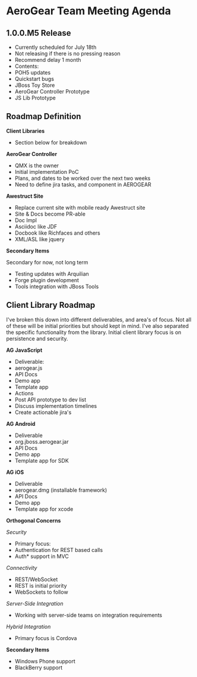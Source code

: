 AeroGear Team Meeting Agenda
============================

1.0.0.M5 Release
-----------------

* Currently scheduled for July 18th
* Not releasing if there is no pressing reason
 * Recommend delay 1 month
* Contents:
 * POH5 updates
 * Quickstart bugs
 * JBoss Toy Store
 * AeroGear Controller Prototype
 * JS Lib Prototype
 
Roadmap Definition
------------------

__Client Libraries__

* Section below for breakdown

__AeroGear Controller__

* QMX is the owner
* Initial implementation PoC
* Plans, and dates to be worked over the next two weeks
* Need to define jira tasks, and component in AEROGEAR

__Awestruct Site__

* Replace current site with mobile ready Awestruct site
* Site & Docs become PR-able
* Doc Impl
 * Asciidoc like JDF
 * Docbook like Richfaces and others
 * XML/ASL like jquery

__Secondary Items__

Secondary for now, not long term

* Testing updates with Arquilian
* Forge plugin development
* Tools integration with JBoss Tools

Client Library Roadmap
----------------------

I've broken this down into different deliverables, and area's of focus.  Not all of these will be initial priorities but should kept in mind.  I've also separated the specific functionality from the library.  Initial client library focus is on persistence and security. 

__AG JavaScript__

* Deliverable: 
 * aerogear.js
 * API Docs
 * Demo app
 * Template app
* Actions
 * Post API prototype to dev list
 * Discuss implementation timelines
 * Create actionable jira's

__AG Android__

* Deliverable
 * org.jboss.aerogear.jar
 * API Docs
 * Demo app
 * Template app for SDK

__AG iOS__

* Deliverable
 * aerogear.dmg (installable framework)
 * API Docs
 * Demo app
 * Template app for xcode

__Orthogonal Concerns__

*Security*

* Primary focus:
 * Authentication for REST based calls
 * Auth* support in MVC

*Connectivity*

* REST/WebSocket
* REST is initial priority
* WebSockets to follow

*Server-Side Integration*

* Working with server-side teams on integration requirements

*Hybrid Integration*

* Primary focus is Cordova

__Secondary Items__

* Windows Phone support
* BlackBerry support
